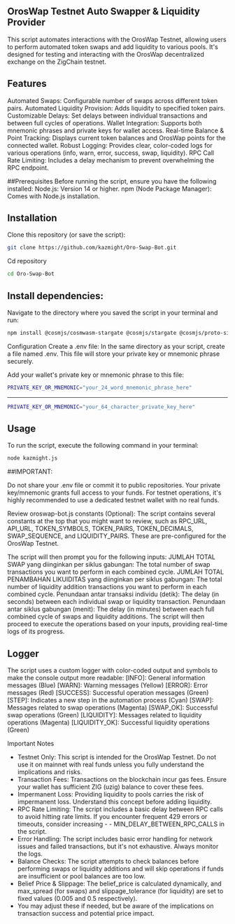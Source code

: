 ## OrosWap Testnet Auto Swapper & Liquidity Provider
This script automates interactions with the OrosWap Testnet, allowing users to perform automated token swaps and add liquidity to various pools. It's designed for testing and interacting with the OrosWap decentralized exchange on the ZigChain testnet.

## Features
Automated Swaps: Configurable number of swaps across different token pairs.
Automated Liquidity Provision: Adds liquidity to specified token pairs.
Customizable Delays: Set delays between individual transactions and between full cycles of operations.
Wallet Integration: Supports both mnemonic phrases and private keys for wallet access.
Real-time Balance & Point Tracking: Displays current token balances and OrosWap points for the connected wallet.
Robust Logging: Provides clear, color-coded logs for various operations (info, warn, error, success, swap, liquidity).
RPC Call Rate Limiting: Includes a delay mechanism to prevent overwhelming the RPC endpoint.

##Prerequisites
Before running the script, ensure you have the following installed:
Node.js: Version 14 or higher.
npm (Node Package Manager): Comes with Node.js installation.

## Installation
Clone this repository (or save the script):
```bash
git clone https://github.com/kazmight/Oro-Swap-Bot.git
```
Cd repository
```bash
cd Oro-Swap-Bot
```

## Install dependencies:
Navigate to the directory where you saved the script in your terminal and run:
```bash
npm install @cosmjs/cosmwasm-stargate @cosmjs/stargate @cosmjs/proto-signing dotenv
```

Configuration
Create a .env file:
In the same directory as your script, create a file named .env. This file will store your private key or mnemonic phrase securely.

Add your wallet's private key or mnemonic phrase to this file:
```bash
PRIVATE_KEY_OR_MNEMONIC="your_24_word_mnemonic_phrase_here"
```
-----------------------------------------------------------
```bash
PRIVATE_KEY_OR_MNEMONIC="your_64_character_private_key_here"
```

## Usage
To run the script, execute the following command in your terminal:
```bash
node kazmight.js
```

##IMPORTANT:

Do not share your .env file or commit it to public repositories. Your private key/mnemonic grants full access to your funds.
For testnet operations, it's highly recommended to use a dedicated testnet wallet with no real funds.

Review oroswap-bot.js constants (Optional):
The script contains several constants at the top that you might want to review, such as RPC_URL, API_URL, TOKEN_SYMBOLS, TOKEN_PAIRS, TOKEN_DECIMALS, SWAP_SEQUENCE, and LIQUIDITY_PAIRS. These are pre-configured for the OrosWap Testnet.


The script will then prompt you for the following inputs:
JUMLAH TOTAL SWAP yang diinginkan per siklus gabungan: The total number of swap transactions you want to perform in each combined cycle.
JUMLAH TOTAL PENAMBAHAN LIKUIDITAS yang diinginkan per siklus gabungan: The total number of liquidity addition transactions you want to perform in each combined cycle.
Penundaan antar transaksi individu (detik): The delay (in seconds) between each individual swap or liquidity transaction.
Penundaan antar siklus gabungan (menit): The delay (in minutes) between each full combined cycle of swaps and liquidity additions.
The script will then proceed to execute the operations based on your inputs, providing real-time logs of its progress.

## Logger
The script uses a custom logger with color-coded output and symbols to make the console output more readable:
[INFO]: General information messages (Blue)
[WARN]: Warning messages (Yellow)
[ERROR]: Error messages (Red)
[SUCCESS]: Successful operation messages (Green)
[STEP]: Indicates a new step in the automation process (Cyan)
[SWAP]: Messages related to swap operations (Magenta)
[SWAP_OK]: Successful swap operations (Green)
[LIQUIDITY]: Messages related to liquidity operations (Magenta)
[LIQUIDITY_OK]: Successful liquidity operations (Green)

Important Notes
- Testnet Only: This script is intended for the OrosWap Testnet. Do not use it on mainnet with real funds unless you fully understand the implications and risks.
- Transaction Fees: Transactions on the blockchain incur gas fees. Ensure your wallet has sufficient ZIG (uzig) balance to cover these fees.
- Impermanent Loss: Providing liquidity to pools carries the risk of impermanent loss. Understand this concept before adding liquidity.
- RPC Rate Limiting: The script includes a basic delay between RPC calls to avoid hitting rate limits. If you encounter frequent 429 errors or timeouts, consider increasing - - MIN_DELAY_BETWEEN_RPC_CALLS in the script.
- Error Handling: The script includes basic error handling for network issues and failed transactions, but it's not exhaustive. Always monitor the logs.
- Balance Checks: The script attempts to check balances before performing swaps or liquidity additions and will skip operations if funds are insufficient or pool balances are too low.
- Belief Price & Slippage: The belief_price is calculated dynamically, and max_spread (for swaps) and slippage_tolerance (for liquidity) are set to fixed values (0.005 and 0.5 respectively). 
- You may adjust these if needed, but be aware of the implications on transaction success and potential price impact.
